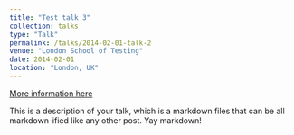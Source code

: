 ```yaml
---
title: "Test talk 3"
collection: talks
type: "Talk"
permalink: /talks/2014-02-01-talk-2
venue: "London School of Testing"
date: 2014-02-01
location: "London, UK"
---
```


[More information here](http://example2.com)

This is a description of your talk, which is a markdown files that can be all markdown-ified like any other post. Yay markdown!
